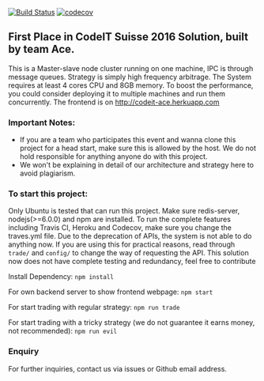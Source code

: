 [![Build Status](https://travis-ci.com/iamacewhite/codeIT.svg?token=BhaC4XUJyMxydLADHhj2&branch=master)](https://travis-ci.com/iamacewhite/codeIT)  [![codecov](https://codecov.io/gh/iamacewhite/codeIT/branch/master/graph/badge.svg?token=BpoZAx30lO)](https://codecov.io/gh/iamacewhite/codeIT)

## First Place in CodeIT Suisse 2016 Solution, built by team Ace.

This is a Master-slave node cluster running on one machine, IPC is through message queues. Strategy is simply high frequency arbitrage. The System requires at least 4 cores CPU and 8GB memory. To boost the performance, you could consider deploying it to multiple machines and run them concurrently. The frontend is on http://codeit-ace.herkuapp.com

### Important Notes:
* If you are a team who participates this event and wanna clone this project for a head start, make sure this is allowed by the host. We do not hold responsible for anything anyone do with this project.
* We won't be explaining in detail of our architecture and strategy here to avoid plagiarism.

### To start this project:
Only Ubuntu is tested that can run this project. Make sure redis-server, nodejs(>=6.0.0) and npm are installed. To run the complete features including Travis CI, Heroku and Codecov, make sure you change the traves.yml file. Due to the deprecation of APIs, the system is not able to do anything now. If you are using this for practical reasons, read through ```trade/``` and ```config/``` to change the way of requesting the API. This solution now does not have complete testing and redundancy, feel free to contribute

Install Dependency: ```npm install```

For own backend server to show frontend webpage: ```npm start```

For start trading with regular strategy: ```npm run trade```

For start trading with a tricky strategy (we do not guarantee it earns money, not recommended): ```npm run evil```

### Enquiry
For further inquiries, contact us via issues or Github email address.
